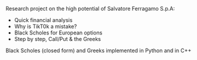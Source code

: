 Research project on the high potential of Salvatore Ferragamo S.p.A:

* Quick financial analysis
* Why is TikT0k a mistake?
* Black Scholes for European options 
* Step by step, Call/Put & the Greeks

Black Scholes (closed form) and Greeks implemented in Python and in C++
